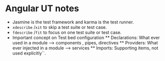 # Angular UT notes

* Jasmine is the test framework and karma is the test runner.
* `xdescribe` /`xit` to skip a test suite or test case.
* `fdescribe` /`fit` to focus on one test suite or test case.
* Important concept on Test bed configuration
   ** Declarations: What ever used in a module --> components , pipes, directives
   ** Providers: What ever injected in a module --> services
   ** Imports: Supporting items, not used explicitly``.

